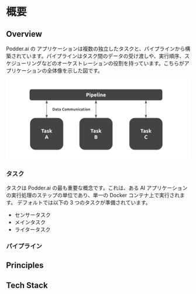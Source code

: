 # 概要

## Overview
Podder.ai の アプリケーションは複数の独立したタスクと、パイプラインから構築されています。パイプラインはタスク間のデータの受け渡しや、実行順序、スケジューリングなどのオーケストレーションの役割を持っています。こちらがアプリケーションの全体像を示した図です。

![Architecture Overview](images/simple_architecture_overview.png)


### タスク
タスクは Podder.ai の最も重要な概念です。これは、ある AI アプリケーションの実行処理のステップの単位であり、単一の Docker コンテナ上で実行されます。 デフォルトでは以下の 3 つのタスクが準備されています。
- センサータスク
- メインタスク
- ライタータスク

### パイプライン


## Principles





## Tech Stack

